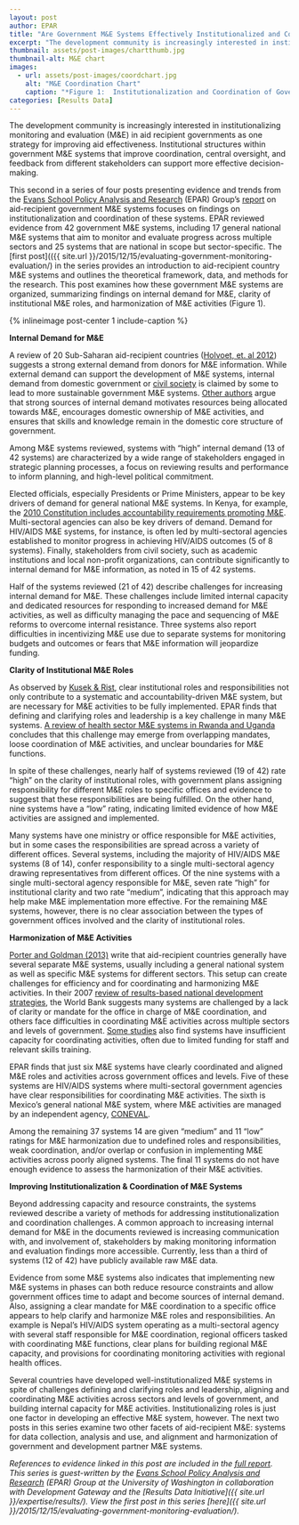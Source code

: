```yaml
---
layout: post
author: EPAR
title: "Are Government M&E Systems Effectively Institutionalized and Coordinated?"
excerpt: "The development community is increasingly interested in institutionalizing monitoring and evaluation (M&E) in..."
thumbnail: assets/post-images/chartthumb.jpg
thumbnail-alt: M&E chart
images:
  - url: assets/post-images/coordchart.jpg
    alt: "M&E Coordination Chart"
    caption: "*Figure 1:  Institutionalization and Coordination of Government M&E Systems*"
categories: [Results Data]
---
```


The development community is increasingly interested in institutionalizing monitoring and evaluation (M&E) in aid recipient governments as one strategy for improving aid effectiveness. Institutional structures within government M&E systems that improve coordination, central oversight, and feedback from different stakeholders can support more effective decision-making.

This second in a series of four posts presenting evidence and trends from the [Evans School Policy Analysis and Research](http://evans.uw.edu/centers-projects/epar/evans-school-policy-analysis-research-group) (EPAR) Group’s [report](http://evans.uw.edu/centers-projects/epar/research/epar-brief-no-299-evaluating-country-me-systems) on aid-recipient government M&E systems focuses on findings on institutionalization and coordination of these systems. EPAR reviewed evidence from 42 government M&E systems, including 17 general national M&E systems that aim to monitor and evaluate progress across multiple sectors and 25 systems that are national in scope but sector-specific. The [first post](({{ site.url }}/2015/12/15/evaluating-government-monitoring-evaluation/) in the series provides an introduction to aid-recipient country M&E systems and outlines the theoretical framework, data, and methods for the research. This post examines how these government M&E systems are organized, summarizing findings on internal demand for M&E, clarity of institutional M&E roles, and harmonization of M&E activities (Figure 1). 

{% inlineimage post-center 1 include-caption %}

**Internal Demand for M&E** 

A review of 20 Sub-Saharan aid-recipient countries ([Holvoet, et. al 2012](http://onlinelibrary.wiley.com/doi/10.1111/j.1467-7679.2012.00597.x/abstract)) suggests a strong external demand from donors for M&E information. While external demand can support the development of M&E systems, internal demand from domestic government or [civil society](https://ieg.worldbankgroup.org/Data/reports/monitoring_evaluation_psm.pdf) is claimed by some to lead to more sustainable government M&E systems. [Other authors](http://www.worldbank.org/oed/ecd/docs/proceedings_la_eng.pdf) argue that strong sources of internal demand motivates resources being allocated towards M&E, encourages domestic ownership of M&E activities, and ensures that skills and knowledge remain in the domestic core structure of government. 

Among M&E systems reviewed, systems with “high” internal demand (13 of 42 systems) are characterized by a wide range of stakeholders engaged in strategic planning processes, a focus on reviewing results and performance to inform planning, and high-level political commitment. 

Elected officials, especially Presidents or Prime Ministers, appear to be key drivers of demand for general national M&E systems. In Kenya, for example, the [2010 Constitution includes accountability requirements promoting M&E](http://www.theclearinitiative.org/african_M&E_cases.pdf). Multi-sectoral agencies can also be key drivers of demand. Demand for HIV/AIDS M&E systems, for instance, is often led by multi-sectoral agencies established to monitor progress in achieving HIV/AIDS outcomes (5 of 8 systems). Finally, stakeholders from civil society, such as academic institutions and local non-profit organizations, can contribute significantly to internal demand for M&E information, as noted in 15 of 42 systems.

Half of the systems reviewed (21 of 42) describe challenges for increasing internal demand for M&E. These challenges include limited internal capacity and dedicated resources for responding to increased demand for M&E activities, as well as difficulty managing the pace and sequencing of M&E reforms to overcome internal resistance. Three systems also report difficulties in incentivizing M&E use due to separate systems for monitoring budgets and outcomes or fears that M&E information will jeopardize funding. 

**Clarity of Institutional M&E Roles**

As observed by [Kusek & Rist](https://openknowledge.worldbank.org/bitstream/handle/10986/14926/296720PAPER0100steps.pdf?sequence=1), clear institutional roles and responsibilities not only contribute to a systematic and accountability-driven M&E system, but are necessary for M&E activities to be fully implemented. EPAR finds that defining and clarifying roles and leadership is a key challenge in many M&E systems. [A review of health sector M&E systems in Rwanda and Uganda](http://heapol.oxfordjournals.org/content/29/4/506.full) concludes that this challenge may emerge from overlapping mandates, loose coordination of M&E activities, and unclear boundaries for M&E functions. 

In spite of these challenges, nearly half of systems reviewed (19 of 42) rate “high” on the clarity of institutional roles, with government plans assigning responsibility for different M&E roles to specific offices and evidence to suggest that these responsibilities are being fulfilled. On the other hand, nine systems have a “low” rating, indicating limited evidence of how M&E activities are assigned and implemented. 

Many systems have one ministry or office responsible for M&E activities, but in some cases the responsibilities are spread across a variety of different offices. Several systems, including the majority of HIV/AIDS M&E systems (8 of 14), confer responsibility to a single multi-sectoral agency drawing representatives from different offices. Of the nine systems with a single multi-sectoral agency responsible for M&E, seven rate “high” for institutional clarity and two rate “medium”, indicating that this approach may help make M&E implementation more effective. For the remaining M&E systems, however, there is no clear association between the types of government offices involved and the clarity of institutional roles.

**Harmonization of M&E Activities**

[Porter and Goldman (2013)](http://www.aejonline.org/index.php/aej/article/viewFile/25/10) write that aid-recipient countries generally have several separate M&E systems, usually including a general national system as well as specific M&E systems for different sectors. This setup can create challenges for efficiency and for coordinating and harmonizing M&E activities. In their 2007 [review of results-based national development strategies](http://web.worldbank.org/WBSITE/EXTERNAL/PROJECTS/0,,contentMDK:21790579~pagePK:41367~piPK:51533~theSitePK:40941,00.html), the World Bank suggests many systems are challenged by a lack of clarity or mandate for the office in charge of M&E coordination, and others face difficulties in coordinating M&E activities across multiple sectors and levels of government. [Some studies](https://www.ncbi.nlm.nih.gov/pubmed/17689314) also find systems have insufficient capacity for coordinating activities, often due to limited funding for staff and relevant skills training. 

EPAR finds that just six M&E systems have clearly coordinated and aligned M&E roles and activities across government offices and levels. Five of these systems are HIV/AIDS systems where multi-sectoral government agencies have clear responsibilities for coordinating M&E activities. The sixth is Mexico’s general national M&E system, where M&E activities are managed by an independent agency, [CONEVAL](http://www.coneval.gob.mx/paginas/principal-en.aspx). 

Among the remaining 37 systems 14 are given “medium” and 11 “low” ratings for M&E harmonization due to undefined roles and responsibilities, weak coordination, and/or overlap or confusion in implementing M&E activities across poorly aligned systems. The final 11 systems do not have enough evidence to assess the harmonization of their M&E activities.

**Improving Institutionalization & Coordination of M&E Systems**

Beyond addressing capacity and resource constraints, the systems reviewed describe a variety of methods for addressing institutionalization and coordination challenges. A common approach to increasing internal demand for M&E in the documents reviewed is increasing communication with, and involvement of, stakeholders by making monitoring information and evaluation findings more accessible. Currently, less than a third of systems (12 of 42) have publicly available raw M&E data. 

Evidence from some M&E systems also indicates that implementing new M&E systems in phases can both reduce resource constraints and allow government offices time to adapt and become sources of internal demand. Also, assigning a clear mandate for M&E coordination to a specific office appears to help clarify and harmonize M&E roles and responsibilities. An example is Nepal’s HIV/AIDS system operating as a multi-sectoral agency with several staff responsible for M&E coordination, regional officers tasked with coordinating M&E functions, clear plans for building regional M&E capacity, and provisions for coordinating monitoring activities with regional health offices.

Several countries have developed well-institutionalized M&E systems in spite of challenges defining and clarifying roles and leadership, aligning and coordinating M&E activities across sectors and levels of government, and building internal capacity for M&E activities. Institutionalizing roles is just one factor in developing an effective M&E system, however. The next two posts in this series examine two other facets of aid-recipient M&E: systems for data collection, analysis and use, and alignment and harmonization of government and development partner M&E systems.

*References to evidence linked in this post are included in the [full report](http://evans.uw.edu/centers-projects/epar/research/epar-brief-no-299-evaluating-country-me-systems). This series is guest-written by the [Evans School Policy Analysis and Research](http://evans.uw.edu/centers-projects/epar/evans-school-policy-analysis-research-group) (EPAR) Group at the University of Washington in collaboration with Development Gateway and the [Results Data Initiative]({{ site.url }}/expertise/results/). View the first post in this series [here]({{ site.url }}/2015/12/15/evaluating-government-monitoring-evaluation/).*
